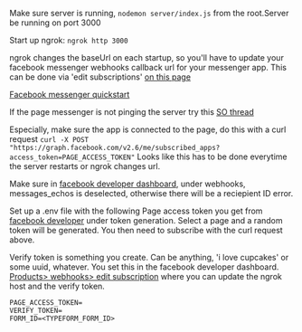 Make sure server is running, `nodemon server/index.js` from the root.Server be running on port 3000

Start up ngrok: `ngrok http 3000`

ngrok changes the baseUrl on each startup, so you'll have to update your facebook messenger webhooks callback url for your messenger app. This can be done via 'edit subscriptions' [on this page](https://developers.facebook.com/apps/1839348233033683/webhooks/)

[Facebook messenger quickstart](https://developers.facebook.com/docs/messenger-platform/getting-started/quick-start)

If the page messenger is not pinging the server try this [SO thread](https://stackoverflow.com/questions/36803570/facebook-messenger-webhook-setup-but-not-triggered?utm_medium=organic&utm_source=google_rich_qa&utm_campaign=google_rich_qa)

Especially, make sure the app is connected to the page, do this with a curl request `curl -X POST "https://graph.facebook.com/v2.6/me/subscribed_apps?access_token=PAGE_ACCESS_TOKEN"` Looks like this has to be done everytime the server restarts or ngrok changes url.

Make sure in [facebook developer dashboard](https://developers.facebook.com/apps/1839348233033683/messenger/settings/), under webhooks, messages_echos is deselected, otherwise there will be a reciepient ID error.  

Set up a .env file with the following
Page access token you get from [facebook developer](https://developers.facebook.com/apps/1839348233033683/messenger/settings/) under token generation. Select a page and a random token will be generated. You then need to subscribe with the curl request above.

Verify token is something you create. Can be anything, 'i love cupcakes' or some uuid, whatever. You set this in the facebook developer dashboard. [Products> webhooks> edit subscription](https://developers.facebook.com/apps/1839348233033683/webhooks/) where you can update the ngrok host and the verify token.
```
PAGE_ACCESS_TOKEN=
VERIFY_TOKEN=
FORM_ID=<TYPEFORM_FORM_ID>
```